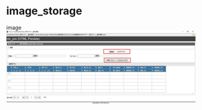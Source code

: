 # image_storage
image
![1](https://github.com/Shinrei-Boku/image_storage/blob/main/trade_preview.JPG)
